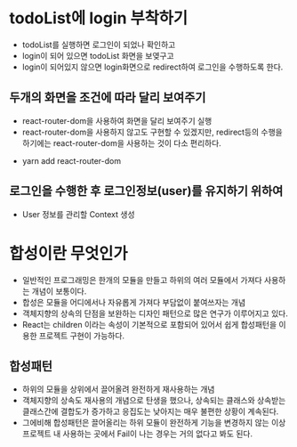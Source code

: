 # todoList에 login 부착하기

- todoList를 실행하면 로그인이 되었나 확인하고
- login이 되어 있으면 todoList 화면을 보옂구고
- login이 되어있지 않으면 login화면으로 redirect하여 로그인을 수행하도록 한다.

## 두개의 화면을 조건에 따라 달리 보여주기

- react-router-dom을 사용하여 화면을 달리 보여주기 실행
- react-router-dom을 사용하지 않고도 구현할 수 있겠지만, redirect등의 수행을 하기에는 react-router-dom을 사용하는 것이 다소 편리하다.

* yarn add react-router-dom

## 로그인을 수행한 후 로그인정보(user)를 유지하기 위하여

- User 정보를 관리할 Context 생성

# 합성이란 무엇인가

- 일반적인 프로그래밍은 한개의 모듈을 만들고 하위의 여러 모듈에서 가져다 사용하는 개념이 보통이다.
- 합성은 모듈을 어디에서나 자유롭게 가져다 부담없이 붙여쓰자는 개념
- 객체지향의 상속의 단점을 보완하는 디자인 패턴으로 많은 연구가 이루어지고 있다.
- React는 children 이라는 속성이 기본적으로 포함되어 있어서 쉽게 합성패턴을 이용한 프로젝트 구현이 가능하다.

## 합성패턴

- 하위의 모듈을 상위에서 끌어올려 완전하게 재사용하는 개념
- 객체지향의 상속도 재사용의 개념으로 탄생을 했으나, 상속되는 클래스와 상속받는 클래스간에 결합도가 증가하고 응집도는 낮아지는 매우 불편한 상황이 계속된다.
- 그에비해 합성패턴은 끌어올리는 하위 모듈이 완전하게 기능을 변경하지 않는 이상 프로젝트 내 사용하는 곳에서 Fail이 나는 경우는 거의 없다고 봐도 된다.
